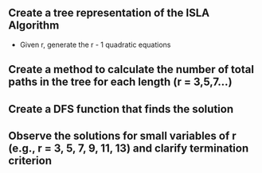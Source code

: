 ## Create a tree representation of the ISLA Algorithm
- Given r, generate the r - 1 quadratic equations

## Create a method to calculate the number of total paths in the tree for each length (r = 3,5,7...)

## Create a DFS function that finds the solution

## Observe the solutions for small variables of r (e.g., r = 3, 5, 7, 9, 11, 13) and clarify termination criterion